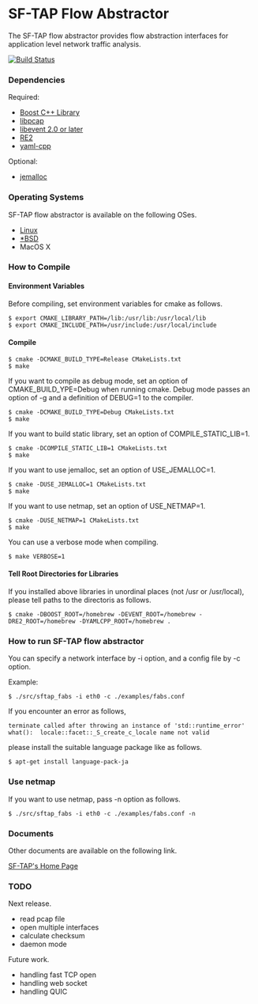 # SF-TAP Flow Abstractor

The SF-TAP flow abstractor provides flow abstraction interfaces for application level network traffic analysis.

[![Build Status](https://travis-ci.org/SF-TAP/flow-abstractor.svg?branch=master)](https://travis-ci.org/SF-TAP/flow-abstractor)

### Dependencies

Required:

* [Boost C++ Library](http://www.boost.org/ "Boost")
* [libpcap](http://www.tcpdump.org/ "tcpdump/libpcap")
* [libevent 2.0 or later](http://libevent.org/ "libevent")
* [RE2](https://github.com/google/re2 "RE2")
* [yaml-cpp](https://github.com/jbeder/yaml-cpp "yaml-cpp")

Optional:

* [jemalloc](http://www.canonware.com/jemalloc/ "jemalloc")

### Operating Systems

SF-TAP flow abstractor is available on the following OSes.

* [Linux](http://sf-tap.github.io/installation/2015/11/21/install-flow-abstractor.html)
* [*BSD](http://sf-tap.github.io/installation/2015/11/21/install-cell-incubator.html)
* MacOS X

### How to Compile

#### Environment Variables

Before compiling, set environment variables for cmake as follows.

    $ export CMAKE_LIBRARY_PATH=/lib:/usr/lib:/usr/local/lib
    $ export CMAKE_INCLUDE_PATH=/usr/include:/usr/local/include

#### Compile

    $ cmake -DCMAKE_BUILD_TYPE=Release CMakeLists.txt
    $ make

If you want to compile as debug mode, set an option of CMAKE_BUILD_YPE=Debug when running cmake. Debug mode passes an option of -g and a definition of DEBUG=1 to the compiler.

    $ cmake -DCMAKE_BUILD_TYPE=Debug CMakeLists.txt
    $ make

If you want to build static library, set an option of COMPILE_STATIC_LIB=1.

    $ cmake -DCOMPILE_STATIC_LIB=1 CMakeLists.txt
    $ make

If you want to use jemalloc, set an option of USE_JEMALLOC=1.

    $ cmake -DUSE_JEMALLOC=1 CMakeLists.txt
    $ make

If you want to use netmap, set an option of USE_NETMAP=1.

    $ cmake -DUSE_NETMAP=1 CMakeLists.txt
    $ make

You can use a verbose mode when compiling.

    $ make VERBOSE=1

#### Tell Root Directories for Libraries

If you installed above libraries in unordinal places (not /usr or /usr/local), please tell paths to the directoris as follows.

    $ cmake -DBOOST_ROOT=/homebrew -DEVENT_ROOT=/homebrew -DRE2_ROOT=/homebrew -DYAMLCPP_ROOT=/homebrew .

### How to run SF-TAP flow abstractor

You can specify a network interface by -i option, and a config file by -c option.

Example:

    $ ./src/sftap_fabs -i eth0 -c ./examples/fabs.conf

If you encounter an error as follows,

    terminate called after throwing an instance of 'std::runtime_error'
    what():  locale::facet::_S_create_c_locale name not valid

please install the suitable language package like as follows.

    $ apt-get install language-pack-ja

### Use netmap

If you want to use netmap, pass -n option as follows.

    $ ./src/sftap_fabs -i eth0 -c ./examples/fabs.conf -n

### Documents

Other documents are available on the following link.

[SF-TAP's Home Page](http://sf-tap.github.io/ "SF-TAP")

### TODO

Next release.

* read pcap file
* open multiple interfaces
* calculate checksum
* daemon mode

Future work.

* handling fast TCP open
* handling web socket
* handling QUIC
